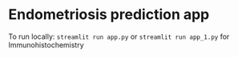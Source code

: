 # Endometriosis prediction app
To run locally: `streamlit run app.py` or `streamlit run app_1.py` for Immunohistochemistry
